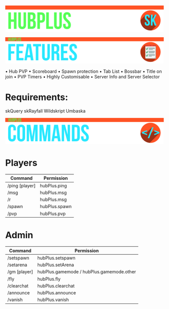![Banner](https://raw.githubusercontent.com/LegendEffects/HubPlus/master/Main.png)

![Banner](https://raw.githubusercontent.com/LegendEffects/HubPlus/master/Features.png)

• Hub PVP
• Scoreboard
• Spawn protection
• Tab List
• Bossbar
• Title on join
• PVP Timers
• Highly Customisable
• Server Info and Server Selector

# Requirements:
skQuery
skRayfall
Wildskript
Umbaska

![Banner](https://raw.githubusercontent.com/LegendEffects/HubPlus/master/Command.png)

# Players

Command | Permission
------------ | -------------
/ping [player] | hubPlus.ping
/msg <player> <msg>| hubPlus.msg
/r <msg> | hubPlus.msg
/spawn | hubPlus.spawn
/pvp | hubPlus.pvp

# Admin

Command | Permission
------------ | -------------
/setspawn | hubPlus.setspawn
/setarena | hubPlus.setArena
/gm [player] | hubPlus.gamemode / hubPlus.gamemode.other
/fly | hubPlus.fly
/clearchat | hubPlus.clearchat
/announce | hubPlus.announce
/vanish | hubPlus.vanish
